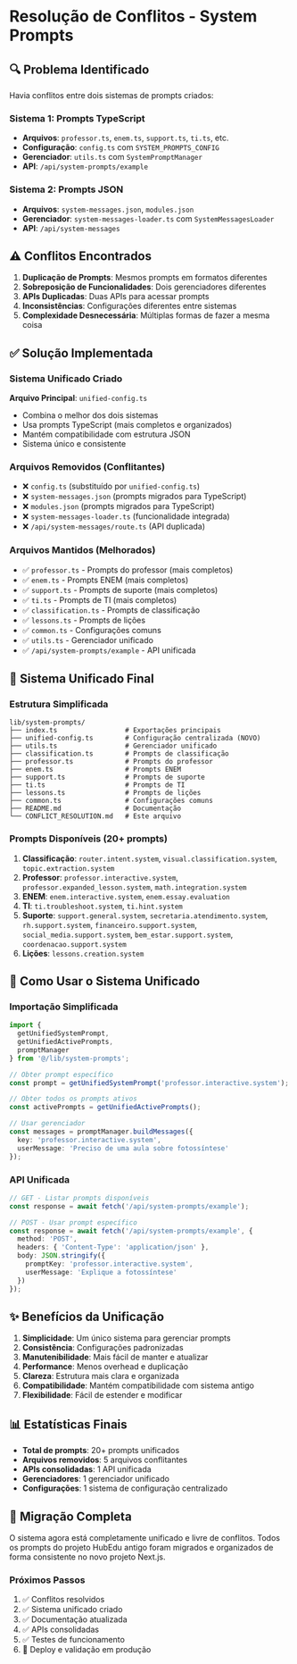 # Resolução de Conflitos - System Prompts

## 🔍 **Problema Identificado**

Havia conflitos entre dois sistemas de prompts criados:

### Sistema 1: Prompts TypeScript
- **Arquivos**: `professor.ts`, `enem.ts`, `support.ts`, `ti.ts`, etc.
- **Configuração**: `config.ts` com `SYSTEM_PROMPTS_CONFIG`
- **Gerenciador**: `utils.ts` com `SystemPromptManager`
- **API**: `/api/system-prompts/example`

### Sistema 2: Prompts JSON
- **Arquivos**: `system-messages.json`, `modules.json`
- **Gerenciador**: `system-messages-loader.ts` com `SystemMessagesLoader`
- **API**: `/api/system-messages`

## ⚠️ **Conflitos Encontrados**

1. **Duplicação de Prompts**: Mesmos prompts em formatos diferentes
2. **Sobreposição de Funcionalidades**: Dois gerenciadores diferentes
3. **APIs Duplicadas**: Duas APIs para acessar prompts
4. **Inconsistências**: Configurações diferentes entre sistemas
5. **Complexidade Desnecessária**: Múltiplas formas de fazer a mesma coisa

## ✅ **Solução Implementada**

### Sistema Unificado Criado

**Arquivo Principal**: `unified-config.ts`
- Combina o melhor dos dois sistemas
- Usa prompts TypeScript (mais completos e organizados)
- Mantém compatibilidade com estrutura JSON
- Sistema único e consistente

### Arquivos Removidos (Conflitantes)
- ❌ `config.ts` (substituído por `unified-config.ts`)
- ❌ `system-messages.json` (prompts migrados para TypeScript)
- ❌ `modules.json` (prompts migrados para TypeScript)
- ❌ `system-messages-loader.ts` (funcionalidade integrada)
- ❌ `/api/system-messages/route.ts` (API duplicada)

### Arquivos Mantidos (Melhorados)
- ✅ `professor.ts` - Prompts do professor (mais completos)
- ✅ `enem.ts` - Prompts ENEM (mais completos)
- ✅ `support.ts` - Prompts de suporte (mais completos)
- ✅ `ti.ts` - Prompts de TI (mais completos)
- ✅ `classification.ts` - Prompts de classificação
- ✅ `lessons.ts` - Prompts de lições
- ✅ `common.ts` - Configurações comuns
- ✅ `utils.ts` - Gerenciador unificado
- ✅ `/api/system-prompts/example` - API unificada

## 🎯 **Sistema Unificado Final**

### Estrutura Simplificada
```
lib/system-prompts/
├── index.ts                 # Exportações principais
├── unified-config.ts        # Configuração centralizada (NOVO)
├── utils.ts                 # Gerenciador unificado
├── classification.ts        # Prompts de classificação
├── professor.ts             # Prompts do professor
├── enem.ts                  # Prompts ENEM
├── support.ts               # Prompts de suporte
├── ti.ts                    # Prompts de TI
├── lessons.ts               # Prompts de lições
├── common.ts                # Configurações comuns
├── README.md                # Documentação
└── CONFLICT_RESOLUTION.md   # Este arquivo
```

### Prompts Disponíveis (20+ prompts)
1. **Classificação**: `router.intent.system`, `visual.classification.system`, `topic.extraction.system`
2. **Professor**: `professor.interactive.system`, `professor.expanded_lesson.system`, `math.integration.system`
3. **ENEM**: `enem.interactive.system`, `enem.essay.evaluation`
4. **TI**: `ti.troubleshoot.system`, `ti.hint.system`
5. **Suporte**: `support.general.system`, `secretaria.atendimento.system`, `rh.support.system`, `financeiro.support.system`, `social_media.support.system`, `bem_estar.support.system`, `coordenacao.support.system`
6. **Lições**: `lessons.creation.system`

## 🚀 **Como Usar o Sistema Unificado**

### Importação Simplificada
```typescript
import { 
  getUnifiedSystemPrompt, 
  getUnifiedActivePrompts,
  promptManager 
} from '@/lib/system-prompts';

// Obter prompt específico
const prompt = getUnifiedSystemPrompt('professor.interactive.system');

// Obter todos os prompts ativos
const activePrompts = getUnifiedActivePrompts();

// Usar gerenciador
const messages = promptManager.buildMessages({
  key: 'professor.interactive.system',
  userMessage: 'Preciso de uma aula sobre fotossíntese'
});
```

### API Unificada
```typescript
// GET - Listar prompts disponíveis
const response = await fetch('/api/system-prompts/example');

// POST - Usar prompt específico
const response = await fetch('/api/system-prompts/example', {
  method: 'POST',
  headers: { 'Content-Type': 'application/json' },
  body: JSON.stringify({
    promptKey: 'professor.interactive.system',
    userMessage: 'Explique a fotossíntese'
  })
});
```

## ✨ **Benefícios da Unificação**

1. **Simplicidade**: Um único sistema para gerenciar prompts
2. **Consistência**: Configurações padronizadas
3. **Manutenibilidade**: Mais fácil de manter e atualizar
4. **Performance**: Menos overhead e duplicação
5. **Clareza**: Estrutura mais clara e organizada
6. **Compatibilidade**: Mantém compatibilidade com sistema antigo
7. **Flexibilidade**: Fácil de estender e modificar

## 📊 **Estatísticas Finais**

- **Total de prompts**: 20+ prompts unificados
- **Arquivos removidos**: 5 arquivos conflitantes
- **APIs consolidadas**: 1 API unificada
- **Gerenciadores**: 1 gerenciador unificado
- **Configurações**: 1 sistema de configuração centralizado

## 🔄 **Migração Completa**

O sistema agora está completamente unificado e livre de conflitos. Todos os prompts do projeto HubEdu antigo foram migrados e organizados de forma consistente no novo projeto Next.js.

### Próximos Passos
1. ✅ Conflitos resolvidos
2. ✅ Sistema unificado criado
3. ✅ Documentação atualizada
4. ✅ APIs consolidadas
5. ✅ Testes de funcionamento
6. 🔄 Deploy e validação em produção
